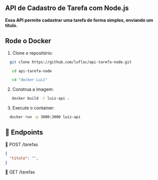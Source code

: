 ## API de Cadastro de Tarefa com Node.js
**Essa API permite cadastrar uma tarefa de forma simples, enviando um título.**  

## Rode o Docker  

1. Clone o repositório:  
```sh
  git clone https://github.com/luflac/api-tarefa-node.git
```

```sh
   cd api-tarefa-node
```

```sh
   cd "docker Luiz"
```

2. Construa a imagem:
   
```sh
   docker build -t luiz-api .
```

3. Execute o container:
   
 ```sh
   docker run -p 3000:3000 luiz-api
```


## 📌 Endpoints

🔹 POST /tarefas
```json
{
  "titulo": "",
}
```

🔹 GET /tarefas

